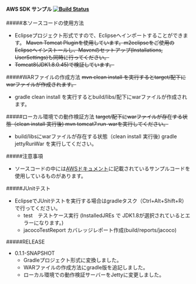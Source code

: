 #### AWS SDK サンプル [![Build Status](https://travis-ci.org/kuhubgit/aws.svg?branch=master)](https://travis-ci.org/kuhubgit/aws)
#####本ソースコードの使用方法
* Eclipseプロジェクト形式ですので、Eclipseへインポートすることができます。
 ~~Maven Tomcat Pluginを使用しています。m2eclipseをご使用のEclipseへインストールし、Mavenのセットアップ(Installations, UserSettings)も同時に行ってください。~~
* ~~Tomcat8(JDK1.8.0.45)で検証しています。~~

#####WARファイルの作成方法
 ~~mvn clean install を実行するとtarget/配下にwarファイルが作成されます。~~
* gradle clean install を実行するとbuild/libs/配下にwarファイルが作成されます。

#####ローカル環境での動作検証方法
 ~~target/配下にwarファイルが存在する状態（clean install 実行後) mvn tomcat7:run-warを実行してください。~~
* build/libsにwarファイルが存在する状態（clean install 実行後) gradle jettyRunWar を実行してください。

#####注意事項
* ソースコードの中には[AWSドキュメント](http://aws.amazon.com/jp/documentation/)に記載されているサンプルコードを使用しているものがあります。

#####JUnitテスト
* EclipseでJUnitテストを実行する場合はgradleタスク（Ctrl+Alt+Shift+R）で行ってください。
    * test　テストケース実行 (InstalledJREs で JDK1.8が選択されているとエラーになります。)
    * jacocoTestReport カバレッジレポート作成(build/reports/jacoco) 

#####RELEASE
* 0.1.1-SNAPSHOT
    * Gradleプロジェクト形式に変換しました。
    * WARファイルの作成方法にgradle版を追記しました。
    * ローカル環境での動作検証サーバーをJettyに変更しました。
